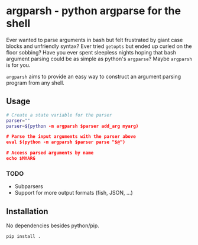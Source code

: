 # argparsh - python argparse for the shell

Ever wanted to parse arguments in bash but felt frustrated by giant case blocks
and unfriendly syntax? Ever tried `getopts` but ended up curled on the floor
sobbing? Have you ever spent sleepless nights hoping that bash argument parsing
could be as simple as python's `argparse`? Maybe `argparsh` is for you.

`argparsh` aims to provide an easy way to construct an argument parsing program
from any shell.

## Usage

```bash
# Create a state variable for the parser
parser=""
parser=${python -m argparsh $parser add_arg myarg)

# Parse the input arguments with the parser above
eval $(python -m argparsh $parser parse "$@")

# Access parsed arguments by name
echo $MYARG
```

### TODO

+ Subparsers
+ Support for more output formats (fish, JSON, ...)

## Installation

No dependencies besides python/pip.

```sh
pip install .
```
